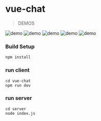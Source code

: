 # vue-chat

> DEMOS

![demo](http://7xlxgg.com1.z0.glb.clouddn.com/4444.png)
![demo](http://7xlxgg.com1.z0.glb.clouddn.com/55555.png)
![demo](http://7xlxgg.com1.z0.glb.clouddn.com/11111.png)
![demo](http://7xlxgg.com1.z0.glb.clouddn.com/222222.png)
![demo](http://7xlxgg.com1.z0.glb.clouddn.com/333333.png)

### Build Setup
```
npm install
```

### run client
```
cd vue-chat
npm run dev
```

### run server
```
cd server
node index.js
```
